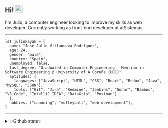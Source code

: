 ## Hi! <img src="https://user-images.githubusercontent.com/1303154/88677602-1635ba80-d120-11ea-84d8-d263ba5fc3c0.gif" width="24px" alt="hi">
I'm Julio, a computer engineer looking to improve my skills as web developer.
Currently working as front-end developer at atSistemas.
***
```
let juliokayak = {
  name: "José Julio Villanueva Rodríguez",
  age: 24,
  gender: "male",
  country: "Spain",
  unemployed: false,
  last_degree: "Graduated in Computer Engineering - Mention in Software Engineering @ University of A Coruña (UDC)"
  aptitudes: {
    languages: ["JavaScript", "HTML", "CSS", "React", "Redux", "Java", "MySQL", "JSON"],
    tools: ["Git", "Jira", "Redmine", "Jenkins", "Sonar", "Bamboo", "VS Code", "IntelliJ IDEA", "DataGrip", "Postman"]
  },
  hobbies: ["canoeing", "volleyball", "web development"],
}
```
***
<details>
<summary>✨Github stats✨ </summary>
<br />

![JulioKayak's github stats](https://github-readme-stats.vercel.app/api?username=juliokayak&count_private=true&show_icons=true&theme=cobalt)

###### (pls don't laught at me, im starting😜)
</details>
